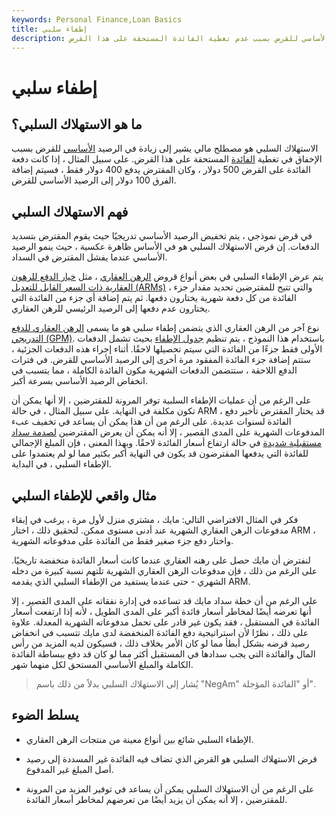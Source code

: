 ```yaml
---
keywords: Personal Finance,Loan Basics
title: إطفاء سلبي
description: الاستهلاك السلبي هو زيادة في الرصيد الأساسي للقرض بسبب عدم تغطية الفائدة المستحقة على هذا القرض.
---
```


# إطفاء سلبي
## ما هو الاستهلاك السلبي؟

الاستهلاك السلبي هو مصطلح مالي يشير إلى زيادة في الرصيد [الأساسي](/principal) للقرض بسبب الإخفاق في تغطية [الفائدة](/interest) المستحقة على هذا القرض. على سبيل المثال ، إذا كانت دفعة الفائدة على القرض 500 دولار ، وكان المقترض يدفع 400 دولار فقط ، فسيتم إضافة الفرق 100 دولار إلى الرصيد الأساسي للقرض.

## فهم الاستهلاك السلبي

في قرض نموذجي ، يتم تخفيض الرصيد الأساسي تدريجيًا حيث يقوم المقترض بتسديد الدفعات. إن قرض الاستهلاك السلبي هو في الأساس ظاهرة عكسية ، حيث ينمو الرصيد الأساسي عندما يفشل المقترض في السداد.

يتم عرض الإطفاء السلبي في بعض أنواع قروض [الرهن العقاري](/mortgage) ، مثل [خيار الدفع للرهون العقارية ذات السعر القابل للتعديل (ARMs)](/option_arm) ، والتي تتيح للمقترضين تحديد مقدار جزء الفائدة من كل دفعة شهرية يختارون دفعها. ثم يتم إضافة أي جزء من الفائدة التي يختارون عدم دفعها إلى الرصيد الرئيسي للرهن العقاري.

نوع آخر من الرهن العقاري الذي يتضمن إطفاء سلبي هو ما يسمى [الرهن العقاري للدفع التدريجي (GPM)](/graduatedpaymentmortgage). باستخدام هذا النموذج ، يتم تنظيم [جدول الإطفاء](/amortization_schedule) بحيث تشمل الدفعات الأولى فقط جزءًا من الفائدة التي سيتم تحصيلها لاحقًا. أثناء إجراء هذه الدفعات الجزئية ، ستتم إضافة جزء الفائدة المفقود مرة أخرى إلى الرصيد الأساسي للقرض. في فترات الدفع اللاحقة ، ستتضمن الدفعات الشهرية مكون الفائدة الكاملة ، مما يتسبب في انخفاض الرصيد الأساسي بسرعة أكبر.

على الرغم من أن عمليات الإطفاء السلبية توفر المرونة للمقترضين ، إلا أنها يمكن أن تكون مكلفة في النهاية. على سبيل المثال ، في حالة ARM ، قد يختار المقترض تأخير دفع الفائدة لسنوات عديدة. على الرغم من أن هذا يمكن أن يساعد في تخفيف عبء المدفوعات الشهرية على المدى القصير ، إلا أنه يمكن أن يعرض المقترضين [لصدمة سداد مستقبلية شديدة](/paymentshock) في حالة ارتفاع أسعار الفائدة لاحقًا. وبهذا المعنى ، فإن المبلغ الإجمالي للفائدة التي يدفعها المقترضون قد يكون في النهاية أكبر بكثير مما لو لم يعتمدوا على الإطفاء السلبي ، في البداية.

## مثال واقعي للإطفاء السلبي

فكر في المثال الافتراضي التالي: مايك ، مشتري منزل لأول مرة ، يرغب في إبقاء مدفوعات الرهن العقاري الشهرية عند أدنى مستوى ممكن. لتحقيق ذلك ، اختار ARM ، واختار دفع جزء صغير فقط من الفائدة على مدفوعاته الشهرية.

لنفترض أن مايك حصل على رهنه العقاري عندما كانت أسعار الفائدة منخفضة تاريخيًا. على الرغم من ذلك ، فإن مدفوعات الرهن العقاري الشهرية تلتهم نسبة كبيرة من دخله الشهري - حتى عندما يستفيد من الإطفاء السلبي الذي يقدمه ARM.

على الرغم من أن خطة سداد مايك قد تساعده في إدارة نفقاته على المدى القصير ، إلا أنها تعرضه أيضًا لمخاطر أسعار فائدة أكبر على المدى الطويل ، لأنه إذا ارتفعت أسعار الفائدة في المستقبل ، فقد يكون غير قادر على تحمل مدفوعاته الشهرية المعدلة. علاوة على ذلك ، نظرًا لأن استراتيجية دفع الفائدة المنخفضة لدى مايك تتسبب في انخفاض رصيد قرضه بشكل أبطأ مما لو كان الأمر بخلاف ذلك ، فسيكون لديه المزيد من رأس المال والفائدة التي يجب سدادها في المستقبل أكثر مما لو كان قد دفع ببساطة الفائدة الكاملة والمبلغ الأساسي المستحق لكل منهما شهر.

> يُشار إلى الاستهلاك السلبي بدلاً من ذلك باسم "NegAm" أو "الفائدة المؤجلة".

>

## يسلط الضوء

- الإطفاء السلبي شائع بين أنواع معينة من منتجات الرهن العقاري.

- قرض الاستهلاك السلبي هو القرض الذي تضاف فيه الفائدة غير المسددة إلى رصيد أصل المبلغ غير المدفوع.

- على الرغم من أن الاستهلاك السلبي يمكن أن يساعد في توفير المزيد من المرونة للمقترضين ، إلا أنه يمكن أن يزيد أيضًا من تعرضهم لمخاطر أسعار الفائدة.


